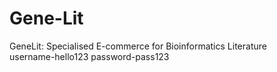 # Gene-Lit
GeneLit: Specialised E-commerce for Bioinformatics Literature
<br>
username-hello123
password-pass123
